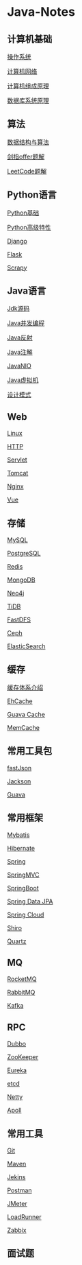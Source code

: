 # Java-Notes

## 计算机基础

[操作系统]()

[计算机网络]()

[计算机组成原理]()

[数据库系统原理]()

## 算法

[数据结构与算法]()

[剑指offer题解]()

[LeetCode题解]()

## Python语言

[Python基础]()

[Python高级特性]()

[Django]()

[Flask]()

[Scrapy]()

## Java语言

[Jdk源码](https://github.com/Rocks526/Jdk8-Notes)

[Java并发编程](https://github.com/Rocks526/Java-Notes/blob/master/docs/Java并发编程.md)

[Java反射](https://github.com/Rocks526/Java-Notes/blob/master/docs/Java反射.md)

[Java注解](https://github.com/Rocks526/Java-Notes/blob/master/docs/Java注解.md)

[JavaNIO](https://github.com/Rocks526/Java-Notes/blob/master/docs/JavaNIO.md)

[Java虚拟机](https://github.com/Rocks526/Java-Notes/blob/master/docs/Java虚拟机.md)

[设计模式](https://github.com/Rocks526/Java-Notes/blob/master/docs/Java设计模式.md)

## Web

[Linux](https://github.com/Rocks526/Java-Notes/blob/master/docs/Linux.md)

[HTTP]()

[Servlet]()

[Tomcat]()

[Nginx]()

[Vue]()

## 存储

[MySQL]()

[PostgreSQL]()

[Redis]()

[MongoDB]()

[Neo4j](https://github.com/Rocks526/Java-Notes/blob/master/docs/Neo4j.md)

[TiDB]()

[FastDFS](https://github.com/Rocks526/Java-Notes/blob/master/docs/FastDFS.md)

[Ceph]()

[ElasticSearch]()

## 缓存

[缓存体系介绍]()

[EhCache]()

[Guava Cache]()

[MemCache]()

## 常用工具包

[fastJson]()

[Jackson]()

[Guava]()

## 常用框架

[Mybatis]()

[Hibernate]()

[Spring]()

[SpringMVC]()

[SpringBoot]()

[Spring Data JPA]()

[Spring Cloud]()

[Shiro]()

[Quartz]()

## MQ

[RocketMQ]()

[RabbitMQ]()

[Kafka]()

## RPC

[Dubbo]()

[ZooKeeper]()

[Eureka]()

[etcd]()

[Netty]()

[Apoll]()

## 常用工具

[Git]()

[Maven]()

[Jekins]()

[Postman]()

[JMeter]()

[LoadRunner]()

[Zabbix]()

## 面试题

